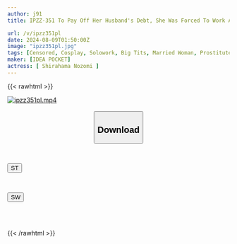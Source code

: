 ```yaml
---
author: j91
title: IPZZ-351 To Pay Off Her Husband's Debt, She Was Forced To Work As A Reverse Bunny Slave At A Brothel For Three Days. Nozomi Shirahama

url: /v/ipzz351pl
date: 2024-08-09T01:50:00Z
image: "ipzz351pl.jpg"
tags: [Censored, Cosplay, Solowork, Big Tits, Married Woman, Prostitutes, (tag-censored)	]
maker: [IDEA POCKET]
actress: [ Shirahama Nozomi ]
---
```



{{< rawhtml >}}

<div class="video" data-videoid="grPXkGjVvRhqKvj">
    <a href="javascript:;">
        <img src="/v/ipzz351pl/ipzz351pl.jpg" width="WIDTH" height="HEIGHT" alt="ipzz351pl.mp4" loading="lazy">
    </a>
</div>

<script type="text/javascript" src="https://j91.asia/asset/on-demand-st.js"></script>

<br>
  <link rel="stylesheet" href="https://j91.asia/asset/bs5.css">
  
  <center>
  <button class="btn btn-primary" type="button" data-bs-toggle="collapse" data-bs-target=".multi-collapse" aria-expanded="false" aria-controls="multiCollapseExample1 multiCollapseExample2"><h2>Download</h2></button></center>
</p>
<div class="row">
  <div class="col">
    <div class="collapse multi-collapse" id="multiCollapseExample1">
      <div class="card card-body">
	      	      <br>
<div class="buttons">  
<p><a href="/v/ipzz351pl/st.html" target="_blank"><button class="btn-hover color-3"><i class="fa fa-download"></i> ST</button></a></p></div>
    </div>
  </div>
</div>
  <div class="col">
    <div class="collapse multi-collapse" id="multiCollapseExample2">
      <div class="card card-body">
	      <br>
<div class="buttons">
<p><a href="/v/ipzz351pl/sw.html" target="_blank"><button class="btn-hover color-2"><i class="fa fa-download"></i> SW</button></a></p></div>
<br><br>
      </div>
    </div>
  </div>
</div>

{{< /rawhtml >}}